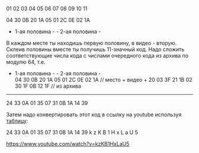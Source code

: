    01 02 03 04 05 06    07 08 09 10 11

   04 30 0B 20 1A 05    01 2C 0E 02 1A
   - 1-ая половина -  - 2-ая половина -

В каждом месте ты находишь первую половину, в видео - вторую.
Склеив половины вместе ты получишь 11-значный код. Надо сложить
соответствующие числа кода с числами очередного кода из архива 
по модулю 64, т.е.
   

   - 1-ая половина - - 2-ая половина -      
   04 30 0B 20 1A 05 01 2C 0E 02 1A    // место + видео
                                       +
   20 03 3F 21 1B 02 30 1F 0B 12 1F    // из архива
   --------------------------------
   24 33 0A 01 35 07 31 0B 1A 14 39

Затем надо конвертировать этот код в ссылку на youtube используя
[таблицу](table.png):

   24 33 0A 01 35 07    31 0B 1A 14 39
   k  z  K  B  1  H     x  L  a  U  5

https://www.youtube.com/watch?v=kzKB1HxLaU5
